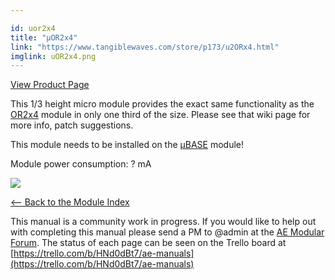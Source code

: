 ```yaml
---

id: uor2x4
title: "µOR2x4"
link: "https://www.tangiblewaves.com/store/p173/u2ORx4.html"
imglink: uOR2x4.png
---
```



[View Product Page](https://www.tangiblewaves.com/store/p173/u2ORx4.html)

This 1/3 height micro module provides the exact same functionality as the [OR2x4](https://wiki.aemodular.com/pmwiki.php/AeManual/OR2x4) module in only one third of the size. Please see that wiki page for more info, patch suggestions.

This module needs to be installed on the [µBASE](https://wiki.aemodular.com/pmwiki.php/AeManual/UBASE) module!

Module power consumption: ? mA

[![](/images/th00---uOR2x4.png.jpg)](https://wiki.aemodular.com/uploads/AeManual/UOR2x4/uOR2x4.png "uOR2x4")

[<-- Back to the Module Index](https://wiki.aemodular.com/pmwiki.php/AeManual/Modules)

This manual is a community work in progress. If you would like to help out with completing this manual please send a PM to @admin at the [AE Modular Forum](http://forum.aemodular.com). The status of each page can be seen on the Trello board at [https://trello.com/b/HNd0dBt7/ae-manuals](https://trello.com/b/HNd0dBt7/ae-manuals)